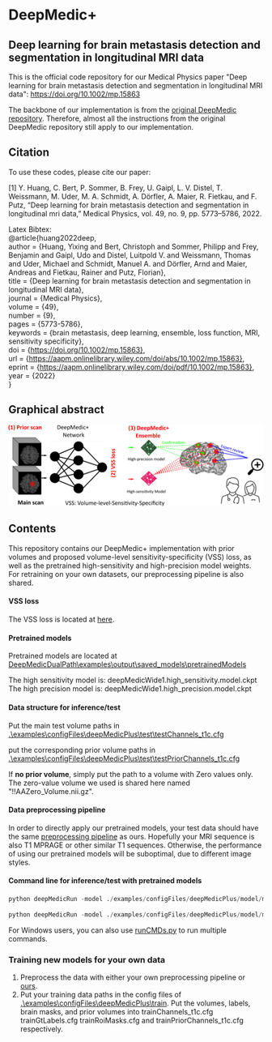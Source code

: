 # DeepMedic+
## Deep learning for brain metastasis detection and segmentation in longitudinal MRI data
This is the official code repository for our Medical Physics paper "Deep learning for brain metastasis detection and segmentation in longitudinal MRI data": https://doi.org/10.1002/mp.15863
 
 The backbone of our implementation is from the [original DeepMedic repository](https://github.com/deepmedic/deepmedic). Therefore, almost all the instructions from the original DeepMedic repository still apply to our implementation.
 
 ## Citation
 To use these codes, please cite our paper:
 
 [1] Y. Huang, C. Bert, P. Sommer, B. Frey, U. Gaipl, L. V. Distel, T. Weissmann, M. Uder, M. A. Schmidt, A. Dörfler, A. Maier, R. Fietkau, and F. Putz, “Deep learning for brain metastasis detection and segmentation in longitudinal mri data,” Medical Physics, vol. 49, no. 9, pp. 5773–5786, 2022.
 
 Latex Bibtex:  
 @article{huang2022deep,  
 author = {Huang, Yixing and Bert, Christoph and Sommer, Philipp and Frey, Benjamin and Gaipl, Udo and Distel, Luitpold V. and Weissmann, Thomas and Uder, Michael and Schmidt, Manuel A. and Dörfler, Arnd and Maier, Andreas and Fietkau, Rainer and Putz, Florian},  
 title = {Deep learning for brain metastasis detection and segmentation in longitudinal MRI data},  
journal = {Medical Physics},  
volume = {49},  
number = {9},  
pages = {5773-5786},  
keywords = {brain metastasis, deep learning, ensemble, loss function, MRI, sensitivity specificity},  
doi = {https://doi.org/10.1002/mp.15863},  
url = {https://aapm.onlinelibrary.wiley.com/doi/abs/10.1002/mp.15863},  
eprint = {https://aapm.onlinelibrary.wiley.com/doi/pdf/10.1002/mp.15863},  
year = {2022}  
}  

## Graphical abstract

![Graphical abstract](GraphicalAbstract.png)

## Contents
This repository contains our DeepMedic+ implementation with prior volumes and proposed volume-level sensitivity-specificity (VSS) loss, as well as the pretrained high-sensitivity and high-precision model weights.
For retraining on your own datasets, our preprocessing pipeline is also shared.

#### VSS loss
The VSS loss is located at [here](./DeepMedicPlus/deepmedic/neuralnet/cost_functions.py).

#### Pretrained models
Pretrained models are located at 
[DeepMedicDualPath\examples\output\saved_models\pretrainedModels](./DeepMedicPlus/examples/output/saved_models/pretrainedModels/)

The high sensitivity model is: deepMedicWide1.high_sensitivity.model.ckpt  
The high precision model is: deepMedicWide1.high_precision.model.ckpt

#### Data structure for inference/test
Put the main test volume paths in [.\examples\configFiles\deepMedicPlus\test\testChannels_t1c.cfg](./DeepMedicPlus/examples/configFiles/deepMedicPlus/test/testChannels_t1c.cfg)  

put the corresponding prior volume paths in [.\examples\configFiles\deepMedicPlus\test\testPriorChannels_t1c.cfg](./DeepMedicPlus/examples/configFiles/deepMedicPlus/test/testPriorChannels_t1c.cfg)

If **no prior volume**, simply put the path to a volume with Zero values only. The zero-value volume we used is shared here named "!!AAZero_Volume.nii.gz".

#### Data preprocessing pipeline  
In order to directly apply our pretrained models, your test data should have the same [preprocessing pipeline](./Brain_MRI_Preprocessing_pipeline/) as ours.
Hopefully your MRI sequence is also T1 MPRAGE or other similar T1 sequences.
Otherwise, the performance of using our pretrained models will be suboptimal, due to different image styles.

#### Command line for inference/test with pretrained models
```python
python deepMedicRun -model ./examples/configFiles/deepMedicPlus/model/modelConfig_wide1_deeper.cfg -test ./examples/configFiles/deepMedicPlus/test/testConfig.cfg -load ./examples/output/saved_models/deepMedicWide1.high_sensitivity.model.ckpt -dev cuda0
```
```python
python deepMedicRun -model ./examples/configFiles/deepMedicPlus/model/modelConfig_wide1_deeper.cfg -test ./examples/configFiles/deepMedicPlus/test/testConfig.cfg -load ./examples/output/saved_models/deepMedicWide1.high_precision.model.ckpt -dev cuda0
```

For Windows users, you can also use [runCMDs.py](./DeepMedicPlus/runCMDs.py) to run multiple commands.

### Training new models for your own data
1. Preprocess the data with either your own preprocessing pipeline or [ours](./Brain_MRI_Preprocessing_pipeline/).
2. Put your training data paths in the config files of [.\examples\configFiles\deepMedicPlus\train](./DeepMedicPlus/examples/configFiles/deepMedicPlus/train/). Put the volumes, labels, brain masks, and prior volumes into trainChannels_t1c.cfg  trainGtLabels.cfg  trainRoiMasks.cfg and trainPriorChannels_t1c.cfg respectively.
